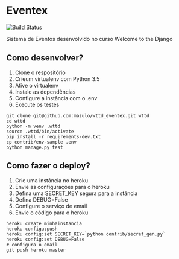 # Eventex

[![Build Status](https://travis-ci.org/mazulo/wttd_eventex.svg?branch=master)](https://travis-ci.org/mazulo/wttd_eventex)

Sistema de Eventos desenvolvido no curso Welcome to the Django

## Como desenvolver?

1. Clone o respositório
2. Crieum virtualenv com Python 3.5
3. Ative o virtualenv
4. Instale as dependências
5. Configure a instância com o .env
6. Execute os testes

````console
git clone git@github.com:mazulo/wttd_eventex.git wttd
cd wttd
python -m venv .wttd
source .wttd/bin/activate
pip install -r requirements-dev.txt
cp contrib/env-sample .env
python manage.py test
````

## Como fazer o deploy?

1. Crie uma instância no heroku
2. Envie as configurações para o heroku
3. Defina uma SECRET_KEY segura para a instância
4. Defina DEBUG=False
5. Configure o serviço de email
6. Envie o código para o heroku

````console
heroku create minhainstancia
heroku configu:push
heroku config:set SECRET_KEY=`python contrib/secret_gen.py`
heroku config:set DEBUG=False
# configura o email
git push heroku master
````